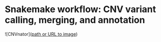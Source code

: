 # Snakemake workflow: CNV variant calling, merging, and annotation
![CNVnator]([path or URL to image](https://anaconda.org/bioconda/cnvnator))

